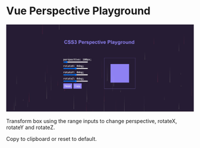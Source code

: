 # Vue Perspective Playground

![Screenshot](screenshot.jpg)

Transform box using the range inputs to change perspective, rotateX, rotateY and rotateZ.

Copy to clipboard or reset to default.
